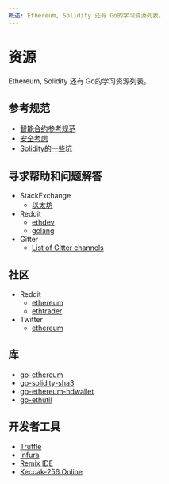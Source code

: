 ```yaml
---
概述: Ethereum, Solidity 还有 Go的学习资源列表。
---
```


# 资源

Ethereum, Solidity 还有 Go的学习资源列表。

##  参考规范

- [智能合约参考规范](https://github.com/ConsenSys/smart-contract-best-practices)
- [安全考虑](http://solidity.readthedocs.io/en/develop/security-considerations.html)
- [Solidity的一些坑](https://github.com/mhxw/solidity-idiosyncrasies)

## 寻求帮助和问题解答

- StackExchange
  - [以太坊](https://ethereum.stackexchange.com/)
- Reddit
  - [ethdev](https://www.reddit.com/r/ethtrader/)
  - [golang](https://www.reddit.com/r/golang/)
- Gitter
  - [List of Gitter channels](https://github.com/ethereum/wiki/wiki/Gitter-Channels)

## 社区

- Reddit
  - [ethereum](https://www.reddit.com/r/ethereum/)
  - [ethtrader](https://www.reddit.com/r/ethtrader/)
- Twitter
  - [ethereum](https://twitter.com/ethereum)

## 库

- [go-ethereum](https://github.com/ethereum/go-ethereum)
- [go-solidity-sha3](https://github.com/mhxw/go-solidity-sha3)
- [go-ethereum-hdwallet](https://github.com/mhxw/go-ethereum-hdwallet)
- [go-ethutil](https://github.com/mhxw/go-ethutil)

## 开发者工具

- [Truffle](https://truffleframework.com/)
- [Infura](https://infura.io/)
- [Remix IDE](https://remix.ethereum.org/)
- [Keccak-256 Online](https://emn178.github.io/online-tools/keccak_256.html)
